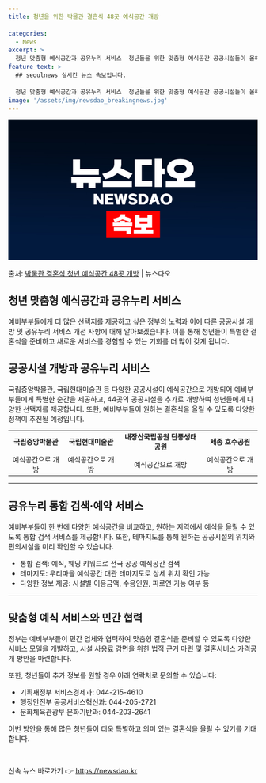 ```yaml
---
title: 청년을 위한 박물관 결혼식 48곳 예식공간 개방

categories:
  - News
excerpt: >
  청년 맞춤형 예식공간과 공유누리 서비스  청년들을 위한 맞춤형 예식공간 공공시설들이 올해 추가로 개방됩니다.…
feature_text: >
  ## seoulnews 실시간 뉴스 속보입니다.

  청년 맞춤형 예식공간과 공유누리 서비스  청년들을 위한 맞춤형 예식공간 공공시설들이 올해 추가로 개방됩니다.…
image: '/assets/img/newsdao_breakingnews.jpg'
---
```


![뉴스다오 속보](/assets/img/newsdao_breakingnews.jpg)

<p>출처: <a href="https://newsdao.kr/4455" rel="dofollow">박물관 결혼식 청년 예식공간 48곳 개방</a> | 뉴스다오</p>

<h2 data-ke-size="size26">청년 맞춤형 예식공간과 공유누리 서비스</h2>
<p data-ke-size="size16">예비부부들에게 더 많은 선택지를 제공하고 싶은 정부의 노력과 이에 따른 공공시설 개방 및 공유누리 서비스 개선 사항에 대해 알아보겠습니다. 이를 통해 청년들이 특별한 결혼식을 준비하고 새로운 서비스를 경험할 수 있는 기회를 더 많이 갖게 됩니다.</p>

<h2 data-ke-size="size24">공공시설 개방과 공유누리 서비스</h2>
<p data-ke-size="size16">국립중앙박물관, 국립현대미술관 등 다양한 공공시설이 예식공간으로 개방되어 예비부부들에게 특별한 순간을 제공하고, 44곳의 공공시설을 추가로 개방하여 청년들에게 다양한 선택지를 제공합니다. 또한, 예비부부들이 원하는 결혼식을 올릴 수 있도록 다양한 정책이 추진될 예정입니다.</p>

<table>
	<tr>
		<td style="text-align: center; height: 17px;"><b>국립중앙박물관</b></td>
		<td style="text-align: center; height: 17px;"><b>국립현대미술관</b></td>
		<td style="text-align: center; height: 17px;"><b>내장산국립공원 단풍생태공원</b></td>
		<td style="text-align: center; height: 17px;"><b>세종 호수공원</b></td>
	</tr>
	<tr>
		<td style="text-align: center; height: 17px;">예식공간으로 개방</td>
		<td style="text-align: center; height: 17px;">예식공간으로 개방</td>
		<td style="text-align: center; height: 17px;">예식공간으로 개방</td>
		<td style="text-align: center; height: 17px;">예식공간으로 개방</td>
	</tr>
</table>

<hr>

<h2 data-ke-size="size24">공유누리 통합 검색·예약 서비스</h2>
<p data-ke-size="size16">예비부부들이 한 번에 다양한 예식공간을 비교하고, 원하는 지역에서 예식을 올릴 수 있도록 통합 검색 서비스를 제공합니다. 또한, 테마지도를 통해 원하는 공공시설의 위치와 편의시설을 미리 확인할 수 있습니다.</p>

<ul>
	<li>통합 검색: 예식, 웨딩 키워드로 전국 공공 예식공간 검색</li>
	<li>테마지도: 우리마을 예식공간 대관 테마지도로 상세 위치 확인 가능</li>
	<li>다양한 정보 제공: 시설별 이용금액, 수용인원, 피로연 가능 여부 등</li>
</ul>

<hr>

<h2 data-ke-size="size24">맞춤형 예식 서비스와 민간 협력</h2>
<p data-ke-size="size16">정부는 예비부부들이 민간 업체와 협력하여 맞춤형 결혼식을 준비할 수 있도록 다양한 서비스 모델을 개발하고, 시설 사용료 감면을 위한 법적 근거 마련 및 결혼서비스 가격공개 방안을 마련합니다.</p>

<p data-ke-size="size16">또한, 청년들이 추가 정보를 원할 경우 아래 연락처로 문의할 수 있습니다:</p>

<ul>
	<li>기획재정부 서비스경제과: 044-215-4610</li>
	<li>행정안전부 공공서비스혁신과: 044-205-2721</li>
	<li>문화체육관광부 문화기반과: 044-203-2641</li>
</ul>

<p data-ke-size="size16">이번 방안을 통해 많은 청년들이 더욱 특별하고 의미 있는 결혼식을 올릴 수 있기를 기대합니다.</p>
<p data-ke-size="size16">&nbsp;</p> 

신속 뉴스 바로가기 👉 <a href="https://newsdao.kr" rel="dofollow">https://newsdao.kr</a>


